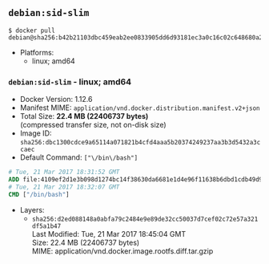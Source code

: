 ## `debian:sid-slim`

```console
$ docker pull debian@sha256:b42b21103dbc459eab2ee0833905dd6d93181ec3a0c16c02c648680a2b5d4354
```

-	Platforms:
	-	linux; amd64

### `debian:sid-slim` - linux; amd64

-	Docker Version: 1.12.6
-	Manifest MIME: `application/vnd.docker.distribution.manifest.v2+json`
-	Total Size: **22.4 MB (22406737 bytes)**  
	(compressed transfer size, not on-disk size)
-	Image ID: `sha256:dbc1300cdce9a65114a071821b4cfd4aaa5b20374249237aa3b3d5432a3ccaec`
-	Default Command: `["\/bin\/bash"]`

```dockerfile
# Tue, 21 Mar 2017 18:31:52 GMT
ADD file:4109ef2d1e3b098d1274bc14f38630da6681e1d4e96f11638b6dbd1cdb49d9e3 in / 
# Tue, 21 Mar 2017 18:32:07 GMT
CMD ["/bin/bash"]
```

-	Layers:
	-	`sha256:d2ed088148a0abfa79c2484e9e89de32cc50037d7cef02c72e57a321df5a1b47`  
		Last Modified: Tue, 21 Mar 2017 18:45:04 GMT  
		Size: 22.4 MB (22406737 bytes)  
		MIME: application/vnd.docker.image.rootfs.diff.tar.gzip
